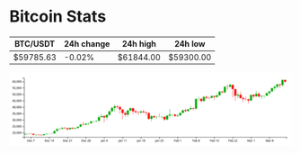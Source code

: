 # Bitcoin Stats

BTC/USDT|24h change|24h high|24h low|
|---|---|---|---|
|$59785.63|-0.02%|$61844.00|$59300.00|

<img src="./chart.svg">
